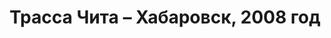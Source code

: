 ---
title: 'Трасса Чита – Хабаровск, 2008 год'
location: ''

tags: [all]
category: transrussia-10300km-by-bicycle-2008
---